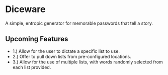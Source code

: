 # Diceware
A simple, entropic generator for memorable passwords that tell a story.

## Upcoming Features
* 1.) Allow for the user to dictate a specific list to use.
* 2.) Offer to pull down lists from pre-configured locations.
* 3.) Allow for the use of multiple lists, with words randomly selected
      from each list provided.
